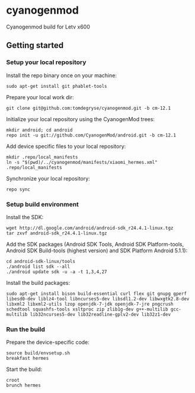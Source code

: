 # cyanogenmod
Cyanogenmod build for Letv x600

## Getting started

### Setup your local repository

Install the repo binary once on your machine:

	sudo apt-get install git phablet-tools
	
Prepare your local work dir:

	git clone git@github.com:tomdegryse/cyanogenmod.git -b cm-12.1

Initialize your local repository using the CyanogenMod trees:

	mkdir android; cd android
	repo init -u git://github.com/CyanogenMod/android.git -b cm-12.1

Add device specific files to your local repository:

	mkdir .repo/local_manifests	
	ln -s "$(pwd)/../cyanogenmod/manifests/xiaomi_hermes.xml" .repo/local_manifests

Synchronize your local repository:

	repo sync

### Setup build environment

Install the SDK:

	wget http://dl.google.com/android/android-sdk_r24.4.1-linux.tgz
	tar zxvf android-sdk_r24.4.1-linux.tgz
	
Add the SDK packages (Android SDK Tools, Android SDK Platform-tools, Android SDK Build-tools (highest version)
and SDK Platform Android 5.1.1): 

	cd android-sdk-linux/tools
	./android list sdk --all
	./android update sdk -u -a -t 1,3,4,27

Install the build packages:

	sudo apt-get install bison build-essential curl flex git gnupg gperf libesd0-dev liblz4-tool libncurses5-dev libsdl1.2-dev libwxgtk2.8-dev libxml2 libxml2-utils lzop openjdk-7-jdk openjdk-7-jre pngcrush schedtool squashfs-tools xsltproc zip zlib1g-dev g++-multilib gcc-multilib lib32ncurses5-dev lib32readline-gplv2-dev lib32z1-dev

### Run the build

Prepare the device-specific code:

	source build/envsetup.sh
	breakfast hermes

Start the build:

	croot
	brunch hermes
